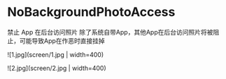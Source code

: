 # NoBackgroundPhotoAccess
禁止 App 在后台访问照片 
除了系统自带App，其他App在后台访问照片将被阻止，可能导致App在作恶时直接挂掉 

![1.jpg](screen/1.jpg | width=400)  

![2.jpg](screen/2.jpg | width=400)  
